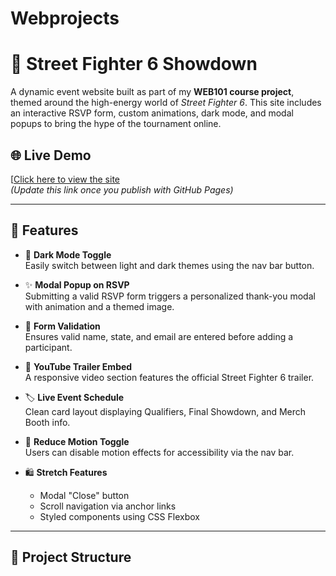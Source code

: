 # Webprojects
# 🥊 Street Fighter 6 Showdown

A dynamic event website built as part of my **WEB101 course project**, themed around the high-energy world of *Street Fighter 6*. This site includes an interactive RSVP form, custom animations, dark mode, and modal popups to bring the hype of the tournament online.

## 🌐 Live Demo

[[Click here to view the site](https://your-username.github.io/your-repo-name/)  
*(Update this link once you publish with GitHub Pages)*

---

## 🧩 Features

- 🎨 **Dark Mode Toggle**  
  Easily switch between light and dark themes using the nav bar button.

- ✨ **Modal Popup on RSVP**  
  Submitting a valid RSVP form triggers a personalized thank-you modal with animation and a themed image.

- 💌 **Form Validation**  
  Ensures valid name, state, and email are entered before adding a participant.

- 🎥 **YouTube Trailer Embed**  
  A responsive video section features the official Street Fighter 6 trailer.

- 🏷️ **Live Event Schedule**  
  Clean card layout displaying Qualifiers, Final Showdown, and Merch Booth info.

- 🧠 **Reduce Motion Toggle**  
  Users can disable motion effects for accessibility via the nav bar.

- 🛍️ **Stretch Features**
  - Modal "Close" button
  - Scroll navigation via anchor links
  - Styled components using CSS Flexbox

---

## 📁 Project Structure

